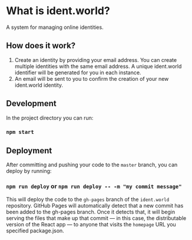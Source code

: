 # What is ident.world?

A system for managing online identities.

## How does it work?

1. Create an identity by providing your email address. You can create multiple identities with the same email address. A unique ident.world identifier will be generated for you in each instance.
2. An email will be sent to you to confirm the creation of your new ident.world identity.

## Development

In the project directory you can run:

### `npm start`

## Deployment

After committing and pushing your code to the `master` branch, you can deploy by running:

### `npm run deploy` or `npm run deploy -- -m "my commit message"`

This will deploy the code to the `gh-pages` branch of the `ident.world` repository. GitHub Pages will automatically detect that a new commit has been added to the gh-pages branch. Once it detects that, it will begin serving the files that make up that commit — in this case, the distributable version of the React app — to anyone that visits the `homepage` URL you specified package.json.
